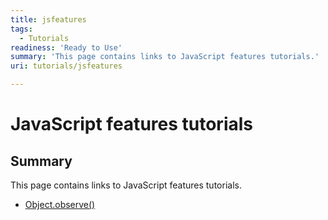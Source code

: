 ```yaml
---
title: jsfeatures
tags:
  - Tutorials
readiness: 'Ready to Use'
summary: 'This page contains links to JavaScript features tutorials.'
uri: tutorials/jsfeatures

---
```

# JavaScript features tutorials

## Summary

This page contains links to JavaScript features tutorials.

-   [Object.observe()](/tutorials/jsfeatures/objectobserve)

